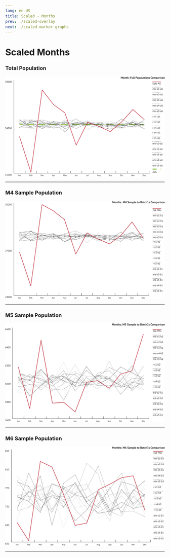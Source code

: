 ```yaml
---
lang: en-US
title: Scaled - Months
prev: ./scaled-overlay
next: ./scaled-marker-graphs
---
```


# Scaled Months

### Total Population

![Month Category](../_media/graphs/scl-mo-all.svg 'Months Scaled: Total Population')
***

### M4 Sample Population

![Month Category](../_media/graphs/scl-mo-m4s.svg 'Months Scaled: M4 Sample')

***

### M5 Sample Population

![Month Category](../_media/graphs/scl-mo-m5s.svg 'Months Scaled: M5 Sample')

***

### M6 Sample Population

![Month Category](../_media/graphs/scl-mo-m6s.svg 'Months Scaled: M6 Sample')

***